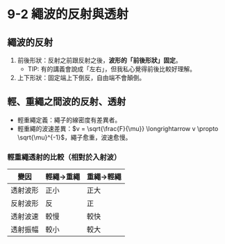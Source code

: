 # 9-2 繩波的反射與透射
## 繩波的反射
1. 前後形狀：反射之前跟反射之後，**波形的「前後形狀」固定**。
	- TIP: 有的講義會說成「左右」，但我私心覺得前後比較好理解。
2. 上下形狀：固定端上下倒反，自由端不會顛倒。

## 輕、重繩之間波的反射、透射
- 輕重繩定義：繩子的線密度有差異者。
- 輕重繩的波速差異：$v = \sqrt{\frac{F}{\mu}} \longrightarrow v \propto \sqrt{\mu}^{-1}$，繩子愈重，波速愈慢。

### 輕重繩透射的比較（相對於入射波）
| 變因   | 輕繩->重繩 | 重繩->輕繩 |
| ---- | ------ | ------ |
| 透射波形 | 正小     | 正大     |
| 反射波形 | 反      | 正      |
| 透射波速 | 較慢 | 較快 |
| 透射振幅 | 較小 | 較大 |
